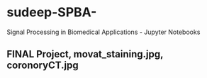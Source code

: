 # sudeep-SPBA-
Signal Processing in Biomedical Applications - Jupyter Notebooks
## FINAL Project, movat_staining.jpg, coronoryCT.jpg
